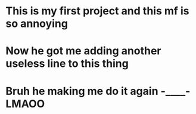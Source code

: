 # This is my first project and this mf is so annoying
# Now he got me adding another useless line to this thing
# Bruh he making me do it again -____- LMAOO